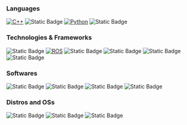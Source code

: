 ### Languages 
[![C++](https://img.shields.io/badge/c++-blue?style=for-the-badge&logo=cplusplus)]()
![Static Badge](https://img.shields.io/badge/C-%23A8B9CC?style=for-the-badge&logo=c&logoColor=white)
[![Python](https://img.shields.io/badge/python-yellow?style=for-the-badge&logo=python)]()
![Static Badge](https://img.shields.io/badge/gnu_bash-%234EAA25?style=for-the-badge&logo=gnubash&logoColor=white)

### Technologies & Frameworks
![Static Badge](https://img.shields.io/badge/docker-blue?style=for-the-badge&logo=docker&logoColor=white)
[![ROS](https://img.shields.io/badge/ROS-black?style=for-the-badge&logo=ros&logoSize=auto)]()
![Static Badge](https://img.shields.io/badge/Arduino-%2300878F?style=for-the-badge&logo=arduino&logoColor=white&logoSize=auto)
![Static Badge](https://img.shields.io/badge/STM32-%2303234B?style=for-the-badge&logo=stmicroelectronics&logoColor=white&logoSize=auto)
![Static Badge](https://img.shields.io/badge/arm64-%230091BD?style=for-the-badge&logo=arm&logoColor=white&logoSize=auto)
![Static Badge](https://img.shields.io/badge/Raspberry_Pi-%23A22846?style=for-the-badge&logo=raspberrypi&logoColor=white&logoSize=large)

### Softwares

![Static Badge](https://img.shields.io/badge/blender-orange?style=for-the-badge&logo=blender&logoColor=white&logoSize=auto)
![Static Badge](https://img.shields.io/badge/git-%23F05032?style=for-the-badge&logo=git&logoColor=white&logoSize=auto)
![Static Badge](https://img.shields.io/badge/KiCad-%23314CB0?style=for-the-badge&logo=kicad&logoColor=white&logoSize=auto)
![Static Badge](https://img.shields.io/badge/Unity-%23FFFFFF?style=for-the-badge&logo=unity&logoColor=black&logoSize=auto)

### Distros and OSs

![Static Badge](https://img.shields.io/badge/Linux-%23FCC624?style=for-the-badge&logo=linux&logoColor=black&logoSize=auto)
![Static Badge](https://img.shields.io/badge/Ubuntu-%23E95420?style=for-the-badge&logo=ubuntu&logoColor=white&logoSize=auto)
![Static Badge](https://img.shields.io/badge/Kubuntu-%230079C1?style=for-the-badge&logo=kubuntu&logoColor=white&logoSize=auto)
